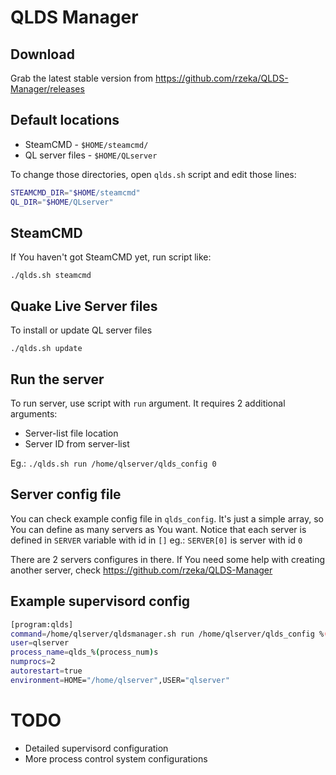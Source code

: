 # QLDS Manager

## Download

Grab the latest stable version from https://github.com/rzeka/QLDS-Manager/releases

## Default locations

* SteamCMD - `$HOME/steamcmd/`
* QL server files - `$HOME/QLserver`

To change those directories, open `qlds.sh` script and edit those lines:

```bash
STEAMCMD_DIR="$HOME/steamcmd"
QL_DIR="$HOME/QLserver"
```

## SteamCMD

If You haven't got SteamCMD yet, run script like:

`./qlds.sh steamcmd`

## Quake Live Server files

To install or update QL server files

`./qlds.sh update`

## Run the server

To run server, use script with `run` argument. It requires 2 additional arguments:

* Server-list file location
* Server ID from server-list

Eg.:
`./qlds.sh run /home/qlserver/qlds_config 0`

## Server config file

You can check example config file in `qlds_config`. It's just a simple array, so You can define as many servers as You want.
Notice that each server is defined in `SERVER` variable with id in `[]` eg.: `SERVER[0]` is server with id `0`

There are 2 servers configures in there. If You need some help with creating another server, check https://github.com/rzeka/QLDS-Manager

## Example supervisord config

```bash
[program:qlds]
command=/home/qlserver/qldsmanager.sh run /home/qlserver/qlds_config %(process_num)s
user=qlserver
process_name=qlds_%(process_num)s
numprocs=2
autorestart=true
environment=HOME="/home/qlserver",USER="qlserver"
```

# TODO

* Detailed supervisord configuration
* More process control system configurations

